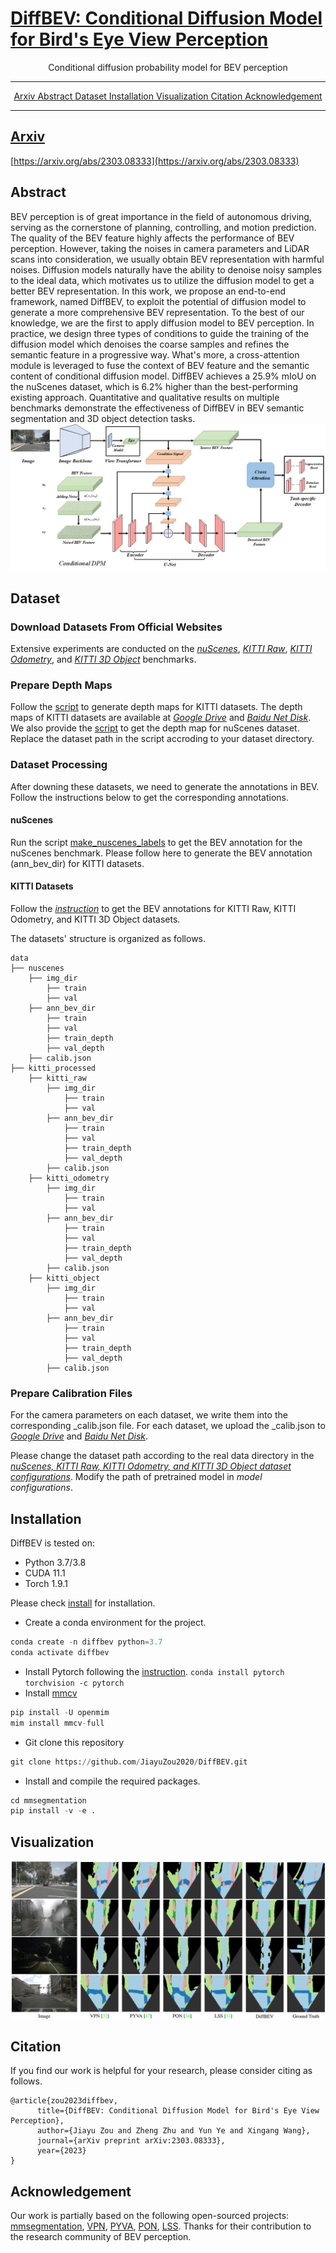 # [DiffBEV: Conditional Diffusion Model for Bird's Eye View Perception](https://arxiv.org/abs/2303.08333)
<div align="center">
Conditional diffusion probability model for BEV perception
</div>

---
<div align="center">
    <a href='https://arxiv.org/abs/2303.08333'>Arxiv
    <a href='https://github.com/JiayuZou2020/DiffBEV#abstract'>Abstract
    <a href='https://github.com/JiayuZou2020/DiffBEV#dataset'>Dataset
    <a href='https://github.com/JiayuZou2020/DiffBEV#installation'>Installation  
    <a href='https://github.com/JiayuZou2020/DiffBEV#visualization'>Visualization 
    <a href='https://github.com/JiayuZou2020/DiffBEV#citation'>Citation
    <a href='https://github.com/JiayuZou2020/DiffBEV#acknowledgement'>Acknowledgement
</div>

---

## Arxiv
[https://arxiv.org/abs/2303.08333](https://arxiv.org/abs/2303.08333)

## Abstract
BEV perception is of great importance in the field of autonomous driving, serving as the cornerstone of planning, controlling, and motion prediction. The quality of the BEV feature highly affects the performance of BEV perception. However, taking the noises in camera parameters and LiDAR scans into consideration, we usually obtain BEV representation with harmful noises. Diffusion models naturally have the ability to denoise noisy samples to the ideal data, which motivates us to utilize the diffusion model to get a better BEV representation. In this work, we propose an end-to-end framework, named DiffBEV, to exploit the potential of diffusion model to generate a more comprehensive BEV representation. To the best of our knowledge, we are the first to apply diffusion model to BEV perception. In practice, we design three types of conditions to guide the training of the diffusion model which denoises the coarse samples and refines the semantic feature in a progressive way. What's more, a cross-attention module is leveraged to fuse the context of BEV feature and the semantic content of conditional diffusion model. DiffBEV achieves a 25.9% mIoU on the nuScenes dataset, which is 6.2% higher than the best-performing existing approach. Quantitative and qualitative results on multiple benchmarks demonstrate the effectiveness of DiffBEV in BEV semantic segmentation and 3D object detection tasks.
![framework](figures/framework.png)
        
## Dataset
### Download Datasets From Official Websites
Extensive experiments are conducted on the _[nuScenes](https://www.nuscenes.org/download)_, _[KITTI Raw](https://www.cvlibs.net/datasets/kitti/raw_data.php)_, _[KITTI Odometry](https://www.cvlibs.net/datasets/kitti/eval_odometry.php)_, and _[KITTI 3D Object](https://www.cvlibs.net/datasets/kitti/eval_3dobject.php)_ benchmarks. 

### Prepare Depth Maps
Follow the [script](https://github.com/TRAILab/CaDDN/blob/master/pcdet/datasets/kitti/kitti_dataset.py) to generate depth maps for KITTI datasets. The depth maps of KITTI datasets are available at _[Google Drive](https://drive.google.com/drive/folders/1FR7SRXQw2TxVsjMn5SWel8sdfclWAtR8?usp=sharing)_ and _[Baidu Net Disk](https://pan.baidu.com/s/1ZCWPMSdmp33LsTBxZaETZQ?pwd=2023)_. We also provide the [script](https://github.com/JiayuZou2020/DiffBEV/blob/main/scripts/nuS2depth.py) to get the depth map for nuScenes dataset. Replace the dataset path in the script accroding to your dataset directory.

### Dataset Processing
After downing these datasets, we need to generate the annotations in BEV. Follow the instructions below to get the corresponding annotations. 
#### nuScenes
Run the script [make_nuscenes_labels](https://github.com/tom-roddick/mono-semantic-maps/blob/master/scripts/make_nuscenes_labels.py) to get the BEV annotation for the nuScenes benchmark. Please follow here to generate the BEV annotation (ann_bev_dir) for KITTI datasets. 

#### KITTI Datasets
Follow the _[instruction](https://github.com/manila95/monolayout#datasets)_ to get the BEV annotations for KITTI Raw, KITTI Odometry, and KITTI 3D Object datasets.

The datasets' structure is organized as follows.
```
data
├── nuscenes
    ├── img_dir
        ├── train
        ├── val
    ├── ann_bev_dir
        ├── train
        ├── val
        ├── train_depth
        ├── val_depth
    ├── calib.json
├── kitti_processed
    ├── kitti_raw
        ├── img_dir
            ├── train
            ├── val
        ├── ann_bev_dir
            ├── train
            ├── val
            ├── train_depth
            ├── val_depth
        ├── calib.json
    ├── kitti_odometry
        ├── img_dir
            ├── train
            ├── val
        ├── ann_bev_dir
            ├── train
            ├── val
            ├── train_depth
            ├── val_depth
        ├── calib.json
    ├── kitti_object
        ├── img_dir
            ├── train
            ├── val
        ├── ann_bev_dir
            ├── train
            ├── val
            ├── train_depth
            ├── val_depth
        ├── calib.json
```

### Prepare Calibration Files
For the camera parameters on each dataset, we write them into the corresponding _calib.json file. For each dataset, we upload the _calib.json to _[Google Drive](https://drive.google.com/drive/folders/1Ahaed1OsA1EqlJOCHHN-MQQr2VpF8H7U)_ and _[Baidu Net Disk](https://pan.baidu.com/s/1wEzHWkazS5vLPZJVjpzHMw?pwd=2022#list/path=%2F)_.

Please change the dataset path according to the real data directory in the _[nuScenes, KITTI Raw, KITTI Odometry, and KITTI 3D Object dataset configurations](https://github.com/JiayuZou2020/DiffBEV/tree/main/configs/_base_/datasets)_. Modify the path of pretrained model in _model configurations_.

## Installation
DiffBEV is tested on:
* Python 3.7/3.8
* CUDA 11.1
* Torch 1.9.1

Please check [install](https://github.com/open-mmlab/mmsegmentation/blob/master/docs/en/get_started.md#installation) for installation.
* Create a conda environment for the project.
```python
conda create -n diffbev python=3.7
conda activate diffbev
```
* Install Pytorch following the [instruction](https://pytorch.org/get-started/locally/).
`conda install pytorch torchvision -c pytorch`
* Install [mmcv](https://github.com/open-mmlab/mmcv)

```python
pip install -U openmim
mim install mmcv-full
```
* Git clone this repository
        
```python
git clone https://github.com/JiayuZou2020/DiffBEV.git
```

* Install and compile the required packages.
```python
cd mmsegmentation
pip install -v -e .
```

## Visualization
![vis](figures/vis.png)

## Citation
If you find our work is helpful for your research, please consider citing as follows.
```
@article{zou2023diffbev,
      title={DiffBEV: Conditional Diffusion Model for Bird's Eye View Perception}, 
      author={Jiayu Zou and Zheng Zhu and Yun Ye and Xingang Wang},
      journal={arXiv preprint arXiv:2303.08333},
      year={2023}
}
```
## Acknowledgement
Our work is partially based on the following open-sourced projects: [mmsegmentation](https://github.com/open-mmlab/mmsegmentation), [VPN](https://github.com/pbw-Berwin/View-Parsing-Network), [PYVA](https://github.com/JonDoe-297/cross-view), [PON](https://github.com/tom-roddick/mono-semantic-maps), [LSS](https://github.com/nv-tlabs/lift-splat-shoot). 
Thanks for their contribution to the research community of BEV perception.
